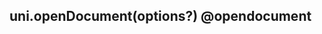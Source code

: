 ## uni.openDocument(options?) @opendocument

<!-- UTSAPIJSON.openDocument.description -->

<!-- UTSAPIJSON.openDocument.compatibility -->

<!-- UTSAPIJSON.openDocument.param -->

<!-- UTSAPIJSON.openDocument.returnValue -->

<!-- UTSAPIJSON.openDocument.example -->

<!-- UTSAPIJSON.openDocument.tutorial -->

<!-- UTSAPIJSON.openDocument.example -->

<!-- UTSAPIJSON.general_type.name -->

<!-- UTSAPIJSON.general_type.param -->